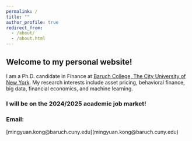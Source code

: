 ```yaml
---
permalink: /
title: ""
author_profile: true
redirect_from: 
  - /about/
  - /about.html
---
```


<h2>Welcome to my personal website!</h2>

I am a Ph.D. candidate in Finance at [Baruch College, The City University of New York](https://www.baruch.cuny.edu/).
My research interests include asset pricing, behavioral finance, big data, financial economics, and machine learning.

<h3>I will be on the 2024/2025 academic job market!</h3>

<h3>Email:</h3>[mingyuan.kong@baruch.cuny.edu](mingyuan.kong@baruch.cuny.edu)

